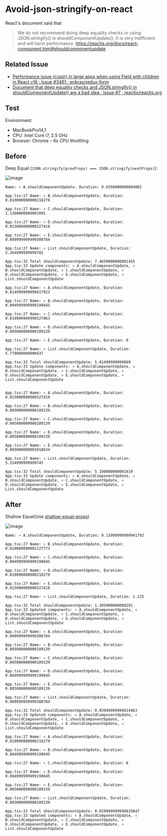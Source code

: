 # Avoid-json-stringify-on-react

React's document said that

> We do not recommend doing deep equality checks or using JSON.stringify() in shouldComponentUpdate(). It is very inefficient and will harm performance.
> https://reactjs.org/docs/react-component.html#shouldcomponentupdate

## Related Issue

- [Performance issue (crash) in large apps when using Field with children in React v16 · Issue #3461 · erikras/redux-form](https://github.com/erikras/redux-form/issues/3461)
- [Document that deep equality checks and JSON.stringify() in shouldComponentUpdate() are a bad idea · Issue #7 · reactjs/reactjs.org](https://github.com/reactjs/reactjs.org/issues/7)

## Test

Environment:

- MacBookPro14,1
- CPU: Intel Core i7, 2.5 GHz
- Browser: Chrome – 6x CPU throttling

## Before

Deep Equal (`JSON.stringify(prevProps) === JSON.stringify(nextProps)`):


![image](https://user-images.githubusercontent.com/19714/33408570-7e4ff248-d5ba-11e7-8470-684413a8fb25.png)

```
Name: ⚛ A.shouldComponentUpdate, Duration: 0.9350000000004002

App.tsx:27 Name: ⚛ B.shouldComponentUpdate, Duration: 0.010000000000218279

App.tsx:27 Name: ⚛ C.shouldComponentUpdate, Duration: 1.1300000000001091

App.tsx:27 Name: ⚛ D.shouldComponentUpdate, Duration: 0.015000000000327418

App.tsx:27 Name: ⚛ E.shouldComponentUpdate, Duration: 0.009999999999308784

App.tsx:27 Name: ⚛ List.shouldComponentUpdate, Duration: 5.364999999999782

App.tsx:32 Total shouldComponentUpdate: 7.4650000000001455
App.tsx:33 Update components: ⚛ A.shouldComponentUpdate, ⚛ B.shouldComponentUpdate, ⚛ C.shouldComponentUpdate, ⚛ D.shouldComponentUpdate, ⚛ E.shouldComponentUpdate, ⚛ List.shouldComponentUpdate

App.tsx:27 Name: ⚛ A.shouldComponentUpdate, Duration: 0.014999999999417923

App.tsx:27 Name: ⚛ B.shouldComponentUpdate, Duration: 0.004999999999199645

App.tsx:27 Name: ⚛ C.shouldComponentUpdate, Duration: 0.019999999999527063

App.tsx:27 Name: ⚛ D.shouldComponentUpdate, Duration: 0.005000000000109139

App.tsx:27 Name: ⚛ E.shouldComponentUpdate, Duration: 0

App.tsx:27 Name: ⚛ List.shouldComponentUpdate, Duration: 5.770000000000437

App.tsx:32 Total shouldComponentUpdate: 5.81499999999869
App.tsx:33 Update components: ⚛ A.shouldComponentUpdate, ⚛ B.shouldComponentUpdate, ⚛ C.shouldComponentUpdate, ⚛ D.shouldComponentUpdate, ⚛ E.shouldComponentUpdate, ⚛ List.shouldComponentUpdate


App.tsx:27 Name: ⚛ A.shouldComponentUpdate, Duration: 0.015000000000327418

App.tsx:27 Name: ⚛ B.shouldComponentUpdate, Duration: 0.005000000000109139

App.tsx:27 Name: ⚛ C.shouldComponentUpdate, Duration: 0.005000000000109139

App.tsx:27 Name: ⚛ D.shouldComponentUpdate, Duration: 0.005000000000109139

App.tsx:27 Name: ⚛ E.shouldComponentUpdate, Duration: 0.005000000001018634

App.tsx:27 Name: ⚛ List.shouldComponentUpdate, Duration: 5.154999999999745

App.tsx:32 Total shouldComponentUpdate: 5.190000000001419
App.tsx:33 Update components: ⚛ A.shouldComponentUpdate, ⚛ B.shouldComponentUpdate, ⚛ C.shouldComponentUpdate, ⚛ D.shouldComponentUpdate, ⚛ E.shouldComponentUpdate, ⚛ List.shouldComponentUpdate
```


## After

Shallow Equal(Use [shallow-equal-props](https://github.com/azu/shallow-equal-props "shallow-equal-props"))

![image](https://user-images.githubusercontent.com/19714/33408628-d3677756-d5ba-11e7-83a3-5113a2e09739.png)

```
Name: ⚛ A.shouldComponentUpdate, Duration: 0.13999999999941792

App.tsx:27 Name: ⚛ B.shouldComponentUpdate, Duration: 0.010000000001127773

App.tsx:27 Name: ⚛ C.shouldComponentUpdate, Duration: 0.004999999999199645

App.tsx:27 Name: ⚛ D.shouldComponentUpdate, Duration: 0.010000000000218279

App.tsx:27 Name: ⚛ E.shouldComponentUpdate, Duration: 0.015000000000327418

App.tsx:27 Name: ⚛ List.shouldComponentUpdate, Duration: 1.125

App.tsx:32 Total shouldComponentUpdate: 1.305000000000291
App.tsx:33 Updated components: ⚛ A.shouldComponentUpdate, ⚛ B.shouldComponentUpdate, ⚛ C.shouldComponentUpdate, ⚛ D.shouldComponentUpdate, ⚛ E.shouldComponentUpdate, ⚛ List.shouldComponentUpdate

App.tsx:27 Name: ⚛ A.shouldComponentUpdate, Duration: 0.009999999999308784

App.tsx:27 Name: ⚛ B.shouldComponentUpdate, Duration: 0.005000000000109139

App.tsx:27 Name: ⚛ C.shouldComponentUpdate, Duration: 0.005000000000109139

App.tsx:27 Name: ⚛ D.shouldComponentUpdate, Duration: 0.004999999999199645

App.tsx:27 Name: ⚛ E.shouldComponentUpdate, Duration: 0.005000000000109139

App.tsx:27 Name: ⚛ List.shouldComponentUpdate, Duration: 0.009999999999308784

App.tsx:32 Total shouldComponentUpdate: 0.03999999999814463
App.tsx:33 Updated components: ⚛ A.shouldComponentUpdate, ⚛ B.shouldComponentUpdate, ⚛ C.shouldComponentUpdate, ⚛ D.shouldComponentUpdate, ⚛ E.shouldComponentUpdate, ⚛ List.shouldComponentUpdate

App.tsx:27 Name: ⚛ A.shouldComponentUpdate, Duration: 0.010000000000218279

App.tsx:27 Name: ⚛ B.shouldComponentUpdate, Duration: 0.004999999999199645

App.tsx:27 Name: ⚛ C.shouldComponentUpdate, Duration: 0

App.tsx:27 Name: ⚛ D.shouldComponentUpdate, Duration: 0.004999999999199645

App.tsx:27 Name: ⚛ E.shouldComponentUpdate, Duration: 0.005000000000109139

App.tsx:27 Name: ⚛ List.shouldComponentUpdate, Duration: 0.005000000000109139

App.tsx:32 Total shouldComponentUpdate: 0.029999999998835847
App.tsx:33 Updated components: ⚛ A.shouldComponentUpdate, ⚛ B.shouldComponentUpdate, ⚛ C.shouldComponentUpdate, ⚛ D.shouldComponentUpdate, ⚛ E.shouldComponentUpdate, ⚛ List.shouldComponentUpdate
```
